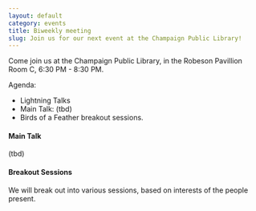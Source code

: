 ```yaml
---
layout: default
category: events
title: Biweekly meeting
slug: Join us for our next event at the Champaign Public Library!
---
```


Come join us at the Champaign Public Library, in the Robeson Pavillion Room C,
6:30 PM - 8:30 PM. 

Agenda:
* Lightning Talks
* Main Talk: (tbd)
* Birds of a Feather breakout sessions.

#### Main Talk
(tbd)

#### Breakout Sessions
We will break out into various sessions, based on interests of the people present.
